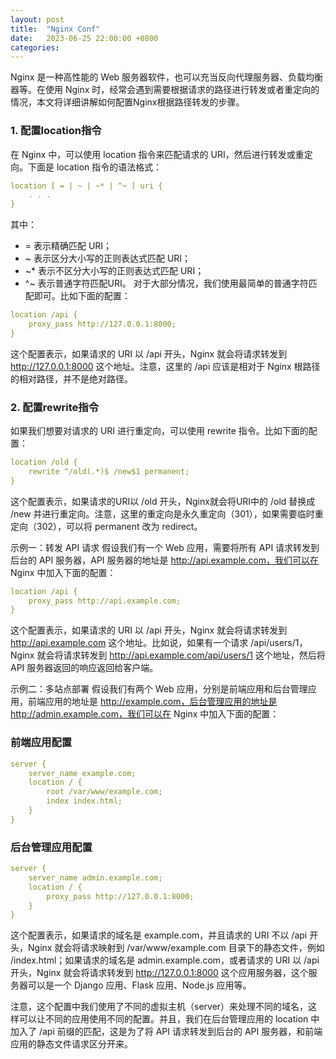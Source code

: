 ```yaml
---
layout: post
title:  "Nginx Conf"
date:   2023-06-25 22:00:00 +0800
categories: 
---
```



Nginx 是一种高性能的 Web 服务器软件，也可以充当反向代理服务器、负载均衡器等。在使用 Nginx 时，经常会遇到需要根据请求的路径进行转发或者重定向的情况，本文将详细讲解如何配置Nginx根据路径转发的步骤。

### 1. 配置location指令
在 Nginx 中，可以使用 location 指令来匹配请求的 URI，然后进行转发或重定向。下面是 location 指令的语法格式：
```yml
location [ = | ~ | ~* | ^~ ] uri {
    . . .
}
```
其中：

- = 表示精确匹配 URI；
- ~ 表示区分大小写的正则表达式匹配 URI；
- ~* 表示不区分大小写的正则表达式匹配 URI；
- ^~ 表示普通字符匹配URI。
对于大部分情况，我们使用最简单的普通字符匹配即可。比如下面的配置：
```yml
location /api {
    proxy_pass http://127.0.0.1:8000;
}
```
这个配置表示，如果请求的 URI 以 /api 开头，Nginx 就会将请求转发到 http://127.0.0.1:8000 这个地址。注意，这里的 /api 应该是相对于 Nginx 根路径的相对路径，并不是绝对路径。

### 2. 配置rewrite指令
如果我们想要对请求的 URI 进行重定向，可以使用 rewrite 指令。比如下面的配置：
```yml
location /old {
    rewrite ^/old(.*)$ /new$1 permanent;
}
```
这个配置表示，如果请求的URI以 /old 开头，Nginx就会将URI中的 /old 替换成 /new 并进行重定向。注意，这里的重定向是永久重定向（301），如果需要临时重定向（302），可以将 permanent 改为 redirect。

示例一：转发 API 请求
假设我们有一个 Web 应用，需要将所有 API 请求转发到后台的 API 服务器，API 服务器的地址是 http://api.example.com，我们可以在 Nginx 中加入下面的配置：
```yml
location /api {
    proxy_pass http://api.example.com;
}
```
这个配置表示，如果请求的 URI 以 /api 开头，Nginx 就会将请求转发到 http://api.example.com 这个地址。比如说，如果有一个请求 /api/users/1，Nginx 就会将请求转发到 http://api.example.com/api/users/1 这个地址，然后将 API 服务器返回的响应返回给客户端。

示例二：多站点部署
假设我们有两个 Web 应用，分别是前端应用和后台管理应用，前端应用的地址是 http://example.com，后台管理应用的地址是 http://admin.example.com，我们可以在 Nginx 中加入下面的配置：

### 前端应用配置
```yml
server {
    server_name example.com;
    location / {
        root /var/www/example.com;
        index index.html;
    }
}
```

### 后台管理应用配置
```yml
server {
    server_name admin.example.com;
    location / {
        proxy_pass http://127.0.0.1:8000;
    }
}
```
这个配置表示，如果请求的域名是 example.com，并且请求的 URI 不以 /api 开头，Nginx 就会将请求映射到 /var/www/example.com 目录下的静态文件，例如 /index.html；如果请求的域名是 admin.example.com，或者请求的 URI 以 /api 开头，Nginx 就会将请求转发到 http://127.0.0.1:8000 这个应用服务器，这个服务器可以是一个 Django 应用、Flask 应用、Node.js 应用等。

注意，这个配置中我们使用了不同的虚拟主机（server）来处理不同的域名，这样可以让不同的应用使用不同的配置。并且，我们在后台管理应用的 location 中加入了 /api 前缀的匹配，这是为了将 API 请求转发到后台的 API 服务器，和前端应用的静态文件请求区分开来。

